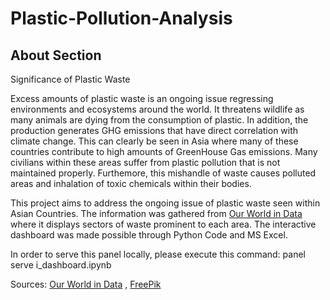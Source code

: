 # Plastic-Pollution-Analysis

## About Section

Significance of Plastic Waste 

Excess amounts of plastic waste is an ongoing issue regressing environments and ecosystems around the world. It threatens wildlife as many animals are dying from the consumption of plastic. In addition, the production generates GHG emissions that have direct correlation with climate change. This can clearly be seen in Asia where many of these countries contribute to high amounts of GreenHouse Gas emissions. Many civilians within these areas suffer from plastic pollution that is not maintained properly. Furthemore, this mishandle of waste causes polluted areas and inhalation of toxic chemicals within their bodies.

This project aims to address the ongoing issue of plastic waste seen within Asian Countries. The information was gathered from [Our World in Data](https://ourworldindata.org/plastic-pollution#:~:text=The%20world%20produces%20around%20350,plastic%20enter%20the%20oceans%20annually) where it displays sectors of waste prominent to each area. The interactive dashboard was made possible through Python Code and MS Excel.

In order to serve this panel locally, please execute this command: panel serve i_dashboard.ipynb

Sources:
[Our World in Data](https://ourworldindata.org/plastic-pollution#:~:text=The%20world%20produces%20around%20350,plastic%20enter%20the%20oceans%20annually) , [FreePik](https://www.freepik.com/free-vector/hand-drawn-ocean-plastic-pollution-illustration_41775423.htm#query=plastic%20pollution&position=2&from_view=search&track=ais&uuid=88aa3053-3d17-4816-bccc-32fe8858a477) 



